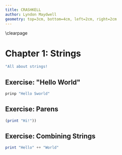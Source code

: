```yaml
---
title: CRASHKELL
author: Lyndon Maydwell
geometry: top=3cm, bottom=4cm, left=2cm, right=2cm
---
```


\clearpage

# Chapter 1: Strings

```haskell
"All about strings!
```

## Exercise: "Hello World"

```haskell
prinp "Hello Sworld"
```

## Exercise: Parens

```haskell
(print "Hi!"))
```

## Exercise: Combining Strings

```haskell
print "Hello" ++ "World"
```

<!--
## Exercise: Variables

```haskell
let
		h = "Hello"
		W = "World"
		p = h ++ " " ++ w
	in print p
```
-->
